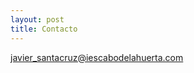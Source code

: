 ```yaml
---
layout: post
title: Contacto
---
```


[javier_santacruz@iescabodelahuerta.com](mailto:javier_santacruz@iescabodelahuerta.com)



